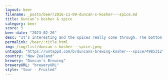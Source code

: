 ```yaml
---
layout: beer
filename: _posts/beer/2016-11-09-duncan-s-kosher---spice.md
title: Duncan’s kosher & spice
category: beer
score: 5
beer-date: "2023-02-26"
desc: "It’s interesting and the spices really come through. The bottom of the can was full of gunk. Not executed that well"
permalink: /beer/:title.html
img: /img/list/duncan-s-kosher---spice.jpeg
untappd: "https://untappd.com/b/duncans-brewing-kosher---spice/4985312"
country: "New Zealand"
brewery: "Duncan's Brewing"
breweryURL: "breweryURL"
style: "Sour - Fruited"
---
```

